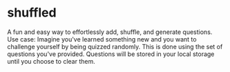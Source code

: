 # shuffled
A fun and easy way to effortlessly add, shuffle, and generate questions. 
Use case: Imagine you've learned something new and you want to challenge yourself by being quizzed randomly. This is done using the set of questions you've provided.
Questions will be stored in your local storage until you choose to clear them.
